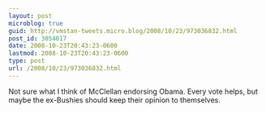 ```yaml
---
layout: post
microblog: true
guid: http://vmstan-tweets.micro.blog/2008/10/23/973036832.html
post_id: 3054017
date: 2008-10-23T20:43:23-0600
lastmod: 2008-10-23T20:43:23-0600
type: post
url: /2008/10/23/973036832.html
---
```

Not sure what I think of McClellan endorsing Obama. Every vote helps, but maybe the ex-Bushies should keep their opinion to themselves.
